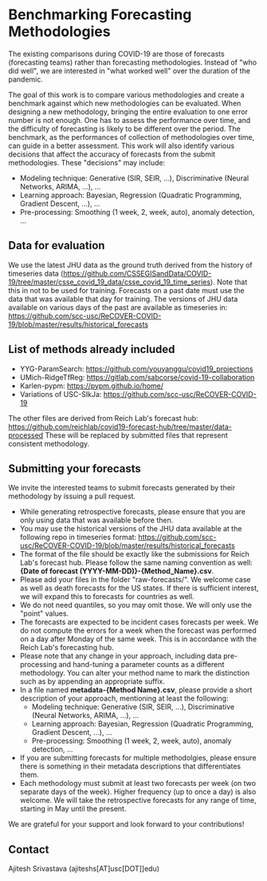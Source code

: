 # Benchmarking Forecasting Methodologies
The existing comparisons during COVID-19 are those of forecasts (forecasting teams) rather than forecasting methodologies. Instead of "who did well", we are interested in "what worked well" over the duration of the pandemic.

The goal of this work is to compare various methodologies and create a benchmark against which new methodologies can be evaluated. When designing a new methodology, bringing the entire evaluation to one error number is not enough. One has to assess the performance over time, and the difficulty of forecasting is likely to be different over the period. The benchmark, as the performances of collection of methodologies over time, can guide in a better assessment.
This work will also identify various decisions that affect the accuracy of forecasts from the submit methodologies. These "decisions" may include:
- Modeling technique: Generative (SIR, SEIR, ...), Discriminative (Neural Networks, ARIMA, ...), ...
- Learning approach: Bayesian, Regression (Quadratic Programming, Gradient Descent, ...), ... 
- Pre-processing: Smoothing (1 week, 2, week, auto), anomaly detection, ...

## Data for evaluation
We use the latest JHU data as the ground truth derived from the history of timeseries data (https://github.com/CSSEGISandData/COVID-19/tree/master/csse_covid_19_data/csse_covid_19_time_series).
Note that this in not to be used for training. Forecasts on a past date must use the data that was available that day for training. The versions of JHU data available on various days of the past are available as timeseries in: https://github.com/scc-usc/ReCOVER-COVID-19/blob/master/results/historical_forecasts

## List of methods already included
- YYG-ParamSearch: https://github.com/youyanggu/covid19_projections
- UMich-RidgeTfReg: https://gitlab.com/sabcorse/covid-19-collaboration
- Karlen-pypm: https://pypm.github.io/home/
- Variations of USC-SIkJa: https://github.com/scc-usc/ReCOVER-COVID-19

The other files are derived from Reich Lab's forecast hub: https://github.com/reichlab/covid19-forecast-hub/tree/master/data-processed
These will be replaced by submitted files that represent consistent methodology.

## Submitting your forecasts
We invite the interested teams to submit forecasts generated by their methodology by issuing a pull request. 
- While generating retrospective forecasts, please ensure that you are only using data that was available before then. 
- You may use the historical versions of the JHU data available at the following repo in timeseries format: https://github.com/scc-usc/ReCOVER-COVID-19/blob/master/results/historical_forecasts
- The format of the file should be exactly like the submissions for Reich Lab's forecast hub. Please follow the same naming convention as well: **{Date of forecast (YYYY-MM-DD)}-{Method_Name}.csv**.
- Please add your files in the folder "raw-forecasts/". We welcome case as well as death forecasts for the US states. If there is sufficient interest, we will expand this to forecasts for countries as well.
- We do not need quantiles, so you may omit those. We will only use the "point" values.
- The forecasts are expected to be incident cases forecasts per week. We do not compute the errors for a week when the forecast was performed on a day after Monday of the same week. This is in accordance with the Reich Lab's forecasting hub.
- Please note that any change in your approach, including data pre-processing and hand-tuning a parameter counts as a different methodology. You can alter your method name to mark the distinction such as by appending an appropriate suffix.
- In a file named **metadata-{Method Name}.csv**, please provide a short description of your approach, mentioning at least the following:
  - Modeling technique: Generative (SIR, SEIR, ...), Discriminative (Neural Networks, ARIMA, ...), ...
  - Learning approach: Bayesian, Regression (Quadratic Programming, Gradient Descent, ...), ... 
  - Pre-processing: Smoothing (1 week, 2, week, auto), anomaly detection, ...
- If you are submitting forecasts for multiple methodolgies, please ensure there is something in their metadata descriptions that differentiates them.
- Each methodology must submit at least two forecasts per week (on two separate days of the week). Higher frequency (up to once a day) is also welcome. We will take the retrospective forecasts for any range of time, starting in May until the present.

We are grateful for your support and look forward to your contributions!

## Contact
Ajitesh Srivastava (ajiteshs[AT]usc[DOT]]edu)